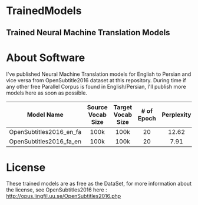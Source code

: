 TrainedModels
=============================
Trained Neural Machine Translation Models
------------------------------
About Software
==============================
I've published Neural Machine Translation models for English to Persian and vice versa from OpenSubtitle2016 dataset at this repository. During time if any other free Parallel Corpus is found in English/Persian, I'll publish more models here as soon as possible.

| Model Name              | Source Vocab Size | Target Vocab Size | # of Epoch  | Perplexity  |Download Link  |
| ----------------------- |:-----------------:|:-----------------:|:-----------------:|:-----------------:|  -----:|
| OpenSubtitles2016_en_fa | 100k              | 100k              | 20 | 12.62 | [Download](https://1drv.ms/u/s!AnSE9VRFm2dwhFmgrYO7dnqqhRU6) |
| OpenSubtitles2016_fa_en | 100k              | 100k              | 20 | 7.91 | [Download](https://1drv.ms/u/s!AnSE9VRFm2dwhFppgFJbnq-yEwCV) |

License
==============================
These trained models are as free as the DataSet, for more information about the license, see OpenSubtitles2016 here : http://opus.lingfil.uu.se/OpenSubtitles2016.php

